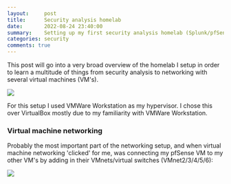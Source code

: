 ```yaml
---
layout:     post
title:      Security analysis homelab
date:       2022-08-24 23:40:00
summary:    Setting up my first security analysis homelab (Splunk/pfSense)
categories: security
comments: true
---
```


This post will go into a very broad overview of the homelab I setup in order to learn a multitude of things from security analysis to networking with several virtual machines (VM's).

![](https://www.bgigurtsis.com/pictures/posts/homelab/NetworkMap.png)

For this setup I used VMWare Workstation as my hypervisor. I chose this over VirtualBox mostly due to my familiarity with VMWare Workstation.

### Virtual machine networking

Probably the most important part of the networking setup, and when virtual machine networking 'clicked' for me, was connecting my pfSense VM to my other VM's by adding in their VMnets/virtual switches (VMnet2/3/4/5/6):

![](https://www.bgigurtsis.com/pictures/posts/homelab/pfadapters.png)
